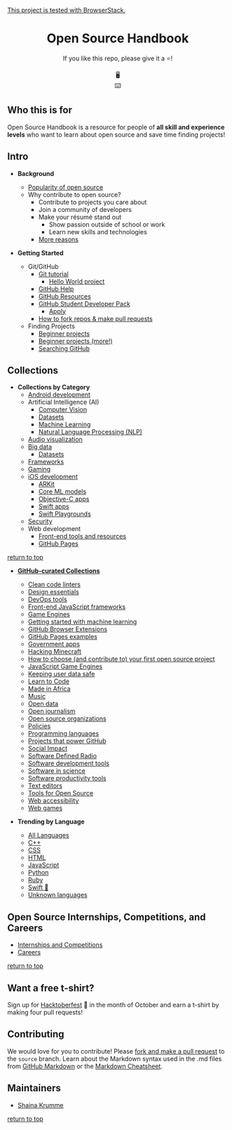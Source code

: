 [This project is tested with BrowserStack.](https://www.browserstack.com/)

<h1 align="center">Open Source Handbook</h1>
<p align="center">If you like this repo, please give it a ⭐️!</p>

<div align="center">
🖥<br>
⌨️
</div>

## Who this is for

Open Source Handbook is a resource for people of **all skill and experience levels** who want to learn about open source and save time finding projects!

## Intro

- **Background**
  - [Popularity of open source](https://techcrunch.com/2017/04/07/tracking-the-explosive-growth-of-open-source-software/)
  - Why contribute to open source?
    - Contribute to projects you care about
    - Join a community of developers
    - Make your résumé stand out
      - Show passion outside of school or work
      - Learn new skills and technologies
    - [More reasons](https://github.com/open-source)

- **Getting Started**
  - Git/GitHub
    - [Git tutorial](https://try.github.io/levels/1/challenges/1)
      - [Hello World project](https://guides.github.com/activities/hello-world/)
    - [GitHub Help](https://help.github.com/)
    - [GitHub Resources](https://resources.github.com/all/)
    - [GitHub Student Developer Pack](https://education.github.com/pack)
      - [Apply](https://help.github.com/articles/applying-for-a-student-developer-pack/)
    - [How to fork repos & make pull requests](https://gist.github.com/Chaser324/ce0505fbed06b947d962)
  - Finding Projects
    - [Beginner projects](https://github.com/showcases/great-for-new-contributors)
    - [Beginner projects (more!)](https://github.com/MunGell/awesome-for-beginners)
    - [Searching GitHub](https://help.github.com/articles/finding-open-source-projects-on-github/)

## Collections

- **Collections by Category**
  - [Android development](https://f-droid.org/)
  - Artificial Intelligence (AI)
    - [Computer Vision](https://github.com/jbhuang0604/awesome-computer-vision)
    - [Datasets](https://github.com/awesomedata/awesome-public-datasets/blob/master/README.rst)
    - [Machine Learning](https://github.com/josephmisiti/awesome-machine-learning)
    - [Natural Language Processing (NLP)](https://github.com/keon/awesome-nlp)
  - [Audio visualization](https://github.com/willianjusten/awesome-audio-visualization)
  - [Big data](categories/big-data.md)
    - [Datasets](https://github.com/awesomedata/awesome-public-datasets/blob/master/README.rst)
  - [Frameworks](https://github.com/topics/framework)
  - [Gaming](https://gist.github.com/roachhd/d579b58148d7e36a6b72)
  - [iOS development](https://github.com/dkhamsing/open-source-ios-apps/blob/master/APPSTORE.md#apple-watch)
    - [ARKit](https://github.com/olucurious/Awesome-ARKit)
    - [Core ML models](https://github.com/SwiftBrain/awesome-CoreML-models)
    - [Objective-C apps](categories/objective-c.md)
    - [Swift apps](categories/swift.md)
    - [Swift Playgrounds](https://github.com/uraimo/Awesome-Swift-Playgrounds)
  - [Security](https://github.com/topics/security)
  - Web development
    - [Front-end tools and resources](https://github.com/MilanAryal/web-development-resources)
    - [GitHub Pages](categories/github-pages.md)

[return to top](README.md)

- **[GitHub-curated Collections](https://github.com/collections)**
  - [Clean code linters](https://github.com/collections/clean-code-linters)
  - [Design essentials](https://github.com/collections/design-essentials)
  - [DevOps tools](https://github.com/collections/devops-tools)
  - [Front-end JavaScript frameworks](https://github.com/collections/front-end-javascript-frameworks)
  - [Game Engines](https://github.com/collections/game-engines)
  - [Getting started with machine learning](https://github.com/collections/machine-learning)
  - [GitHub Browser Extensions](https://github.com/collections/github-browser-extensions)
  - [GitHub Pages examples](https://github.com/collections/github-pages-examples)
  - [Government apps](https://github.com/collections/government)
  - [Hacking Minecraft](https://github.com/collections/hacking-minecraft)
  - [How to choose (and contribute to) your first open source project](https://github.com/collections/choosing-projects)
  - [JavaScript Game Engines](https://github.com/collections/javascript-game-engines)
  - [Keeping user data safe](https://github.com/collections/protect-user-data)
  - [Learn to Code](https://github.com/collections/learn-to-code)
  - [Made in Africa](https://github.com/collections/made-in-africa)
  - [Music](https://github.com/collections/music)
  - [Open data](https://github.com/collections/open-data)
  - [Open journalism](https://github.com/collections/open-journalism)
  - [Open source organizations](https://github.com/collections/open-source-organizations)
  - [Policies](https://github.com/collections/policies)
  - [Programming languages](https://github.com/collections/programming-languages)
  - [Projects that power GitHub](https://github.com/collections/projects-that-power-github)
  - [Social Impact](https://github.com/collections/social-impact)
  - [Software Defined Radio](https://github.com/collections/software-defined-radio)
  - [Software development tools](https://github.com/collections/software-development-tools)
  - [Software in science](https://github.com/collections/software-in-science)
  - [Software productivity tools](https://github.com/collections/productivity-tools)
  - [Text editors](https://github.com/collections/text-editors)
  - [Tools for Open Source](https://github.com/collections/tools-for-open-source)
  - [Web accessibility](https://github.com/collections/web-accessibility)
  - [Web games](https://github.com/collections/web-games)

- **Trending by Language**
  - [All Languages](https://github.com/trending)
  - [C++](https://github.com/trending/c++)
  - [CSS](https://github.com/trending/css)
  - [HTML](https://github.com/trending/html)
  - [JavaScript](https://github.com/trending/javascript)
  - [Python](https://github.com/trending/python)
  - [Ruby](https://github.com/trending/ruby)
  - [Swift 📱](https://github.com/trending/swift)
  - [Unknown languages](https://github.com/trending/unknown)

## Open Source Internships, Competitions, and Careers

  - [Internships and Competitions](https://github.com/tapaswenipathak/Open-Source-Programs)
  - [Careers](https://github.com/t9tio/open-source-jobs)
    
[return to top](README.md)

## Want a free t-shirt?

  Sign up for [Hacktoberfest](https://hacktoberfest.digitalocean.com/) 🎃 in the month of October and earn a t-shirt by making four pull requests!

## Contributing

We would love for you to contribute! Please [fork and make a pull request](https://gist.github.com/Chaser324/ce0505fbed06b947d962) to the ``source`` branch. Learn about the Markdown syntax used in the .md files from [GitHub Markdown](https://help.github.com/categories/writing-on-github/) or the [Markdown Cheatsheet](https://github.com/adam-p/markdown-here/wiki/Markdown-Cheatsheet).

## Maintainers

- [Shaina Krumme](https://github.com/shainakrumme)

[return to top](README.md)
